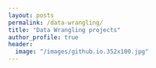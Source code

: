 ```yaml
---
layout: posts
permalink: /data-wrangling/
title: "Data Wrangling projects"
author_profile: true
header:
  image: "/images/github.io.352x100.jpg"
---
```



